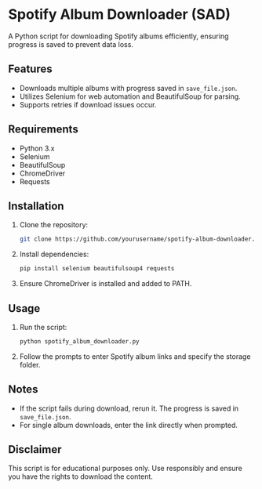 # Spotify Album Downloader (SAD)

A Python script for downloading Spotify albums efficiently, ensuring progress is saved to prevent data loss.

## Features

- Downloads multiple albums with progress saved in `save_file.json`.
- Utilizes Selenium for web automation and BeautifulSoup for parsing.
- Supports retries if download issues occur.

## Requirements

- Python 3.x
- Selenium
- BeautifulSoup
- ChromeDriver
- Requests

## Installation

1. Clone the repository:
   ```bash
   git clone https://github.com/yourusername/spotify-album-downloader.git
   ```
2. Install dependencies:
   ```bash
   pip install selenium beautifulsoup4 requests
   ```

3. Ensure ChromeDriver is installed and added to PATH.

## Usage

1. Run the script:
   ```bash
   python spotify_album_downloader.py
   ```

2. Follow the prompts to enter Spotify album links and specify the storage folder.

## Notes

- If the script fails during download, rerun it. The progress is saved in `save_file.json`.
- For single album downloads, enter the link directly when prompted.

## Disclaimer

This script is for educational purposes only. Use responsibly and ensure you have the rights to download the content.
